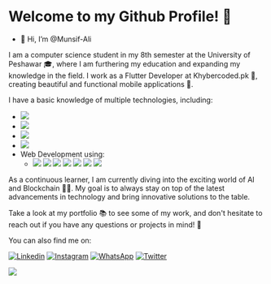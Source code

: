 # Welcome to my Github Profile! 👋
- 👋 Hi, I’m @Munsif-Ali

I am a computer science student in my 8th semester at the University of Peshawar 🎓, where I am furthering my education and expanding my knowledge in the field. I work as a Flutter Developer at Khybercoded.pk 💼, creating beautiful and functional mobile applications 📱.

I have a basic knowledge of multiple technologies, including:

- ![]( 	https://img.shields.io/badge/C%2B%2B-00599C?style=for-the-badge&logo=c%2B%2B&logoColor=white)
- ![](https://img.shields.io/badge/Java-ED8B00?style=for-the-badge&logo=java&logoColor=white)
- ![](https://img.shields.io/badge/Python-3776AB?style=for-the-badge&logo=python&logoColor=white)
- ![](https://img.shields.io/badge/Android-3DDC84?style=for-the-badge&logo=android&logoColor=white)
- Web Development using:
  - ![](https://img.shields.io/badge/HTML-239120?style=for-the-badge&logo=html5&logoColor=white) ![](https://img.shields.io/badge/CSS-239120?&style=for-the-badge&logo=css3&logoColor=white) ![]( 	https://img.shields.io/badge/JavaScript-F7DF1E?style=for-the-badge&logo=javascript&logoColor=black) ![](https://img.shields.io/badge/React-20232A?style=for-the-badge&logo=react&logoColor=61DAFB) ![]( 	https://img.shields.io/badge/Node.js-43853D?style=for-the-badge&logo=node.js&logoColor=white) ![](https://img.shields.io/badge/Express.js-404D59?style=for-the-badge) ![]( 	https://img.shields.io/badge/MongoDB-4EA94B?style=for-the-badge&logo=mongodb&logoColor=white)

As a continuous learner, I am currently diving into the exciting world of AI and Blockchain 🤖🔗. My goal is to always stay on top of the latest advancements in technology and bring innovative solutions to the table.

Take a look at my portfolio 📚 to see some of my work, and don't hesitate to reach out if you have any questions or projects in mind! 🤝

You can also find me on:

[![Linkedin](https://img.shields.io/badge/LinkedIn-0077B5?style=for-the-badge&logo=linkedin&logoColor=white)](https://www.linkedin.com/in/munsif-ali/) [![Instagram](https://img.shields.io/badge/Instagram-E4405F?style=for-the-badge&logo=instagram&logoColor=white)](https://www.instagram.com/munsif_ali_taj/) [![WhatsApp](https://img.shields.io/badge/WhatsApp-25D366?style=for-the-badge&logo=whatsapp&logoColor=white)](https://wa.me/+923493521024) [![Twitter]( 	https://img.shields.io/badge/Twitter-1DA1F2?style=for-the-badge&logo=twitter&logoColor=white)](https://www.twitter.com/Munsif_Ali_Taj)



<picture>
<source 
  srcset="https://github-readme-stats.vercel.app/api?username=Munsif-Ali&show_icons=true&theme=dark"
  media="(prefers-color-scheme: dark)"
/>
<source
  srcset="https://github-readme-stats.vercel.app/api?username=Munsif-Ali&show_icons=true"
  media="(prefers-color-scheme: light), (prefers-color-scheme: no-preference)"
/>
<img src="https://github-readme-stats.vercel.app/api?username=Munsif-Ali&show_icons=true" />
</picture>

<!---
Munsif-Ali/Munsif-Ali is a ✨ special ✨ repository because its `README.md` (this file) appears on your GitHub profile.
You can click the Preview link to take a look at your changes.
--->
